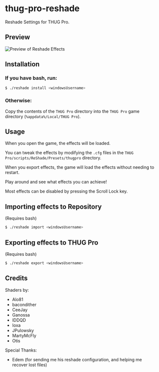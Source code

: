 # thug-pro-reshade

Reshade Settings for THUG Pro.

## Preview

![Preview of Reshade Effects](preview.png)

## Installation

### If you have bash, run:

```bash
$ ./reshade install <windowsUsername>
```

### Otherwise:

Copy the contents of the `THUG Pro` directory into the `THUG Pro` game directory (`%appdata%/Local/THUG Pro`).

## Usage

When you open the game, the effects will be loaded.

You can tweak the effects by modifying the `.cfg` files in the `THUG Pro/scripts/ReShade/Presets/thugpro` directory.

When you export effects, the game will load the effects without needing to restart.

Play around and see what effects you can achieve!

Most effects can be disabled by pressing the Scroll Lock key.

## Importing effects to Repository

(Requires bash)

```bash
$ ./reshade import <windowsUsername>
```

## Exporting effects to THUG Pro

(Requires bash)

```bash
$ ./reshade export <windowsUsername>
```

## Credits

Shaders by:
* Alo81
* bacondither
* CeeJay
* Ganossa
* IDDQD
* Ioxa
* JPulowsky
* MartyMcFly
* Otis

Special Thanks:
* Edem (for sending me his reshade configuration, and helping me recover lost files)
